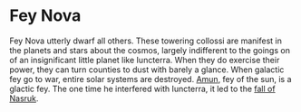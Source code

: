 # Fey Nova

Fey Nova utterly dwarf all others. These towering collossi are manifest in the planets and stars about the cosmos, largely indifferent to the goings on of an insignificant little planet like Iuncterra. When they do exercise their power, they can turn counties to dust with barely a glance. When galactic fey go to war, entire solar systems are destroyed. [Amun](/cosmology/fey/galactic_fey/amun.md), fey of the sun, is a glactic fey. The one time he interfered with Iuncterra, it led to the [fall of Nasruk](/stories/fall_of_nasruk.md).